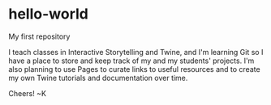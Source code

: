# hello-world
My first repository

I teach classes in Interactive Storytelling and Twine, and I'm learning Git so I have a place to store and keep track of my and my students' projects. I'm also planning to use Pages to curate links to useful resources and to create my own Twine tutorials and documentation over time.

Cheers!
~K

